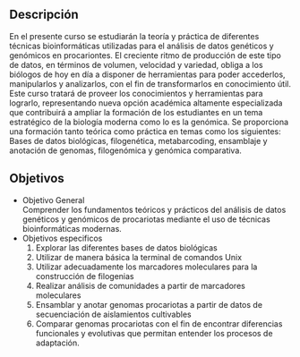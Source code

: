 ## Descripción
En el presente curso se estudiarán la teoría y práctica de diferentes técnicas bioinformáticas utilizadas
para el análisis de datos genéticos y genómicos en procariontes. El creciente ritmo de producción de
este tipo de datos, en términos de volumen, velocidad y variedad, obliga a los biólogos de hoy en día
a disponer de herramientas para poder accederlos, manipularlos y analizarlos, con el fin de
transformarlos en conocimiento útil. Este curso tratará de proveer los conocimientos y herramientas
para lograrlo, representando nueva opción académica altamente especializada que contribuirá a
ampliar la formación de los estudiantes en un tema estratégico de la biología moderna como lo es la
genómica. Se proporciona una formación tanto teórica como práctica en temas como los siguientes:
Bases de datos biológicas, filogenética, metabarcoding, ensamblaje y anotación de genomas,
filogenómica y genómica comparativa.


## Objetivos

- Objetivo General <br>
  Comprender los fundamentos teóricos y prácticos del análisis de datos genéticos y genómicos de procariotas mediante el uso de técnicas bioinformáticas modernas. <br>
- Objetivos especificos <br>
  1. Explorar las diferentes bases de datos biológicas
  2. Utilizar de manera básica la terminal de comandos Unix
  3. Utilizar adecuadamente los marcadores moleculares para la construcción de filogenias
  4. Realizar análisis de comunidades a partir de marcadores moleculares
  5. Ensamblar y anotar genomas procariotas a partir de datos de secuenciación de aislamientos cultivables
  6. Comparar genomas procariotas con el fin de encontrar diferencias funcionales y evolutivas que permitan entender los procesos de adaptación. 

